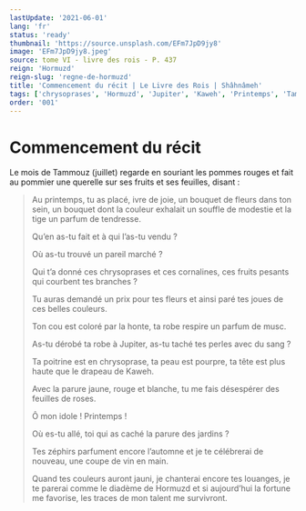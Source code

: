 ```yaml
---
lastUpdate: '2021-06-01'
lang: 'fr'
status: 'ready'
thumbnail: 'https://source.unsplash.com/EFm7JpD9jy8'
image: 'EFm7JpD9jy8.jpeg'
source: tome VI - livre des rois - P. 437
reign: 'Hormuzd'
reign-slug: 'regne-de-hormuzd'
title: 'Commencement du récit | Le Livre des Rois | Shâhnâmeh'
tags: ['chrysoprases', 'Hormuzd', 'Jupiter', 'Kaweh', 'Printemps', 'Tammouz']
order: '001'
---
```


# Commencement du récit

Le mois de Tammouz (juillet) regarde en souriant les pommes rouges et fait au pommier une querelle sur ses fruits et ses feuilles, disant :

> Au printemps, tu as placé, ivre de joie, un bouquet de fleurs dans ton sein, un bouquet dont la couleur exhalait un souffle de modestie et la tige un parfum de tendresse.
>
> Qu’en as-tu fait et à qui l’as-tu vendu ?
>
> Où as-tu trouvé un pareil marché ?
>
> Qui t’a donné ces chrysoprases et ces cornalines, ces fruits pesants qui courbent tes branches ?
>
> Tu auras demandé un prix pour tes fleurs et ainsi paré tes joues de ces belles couleurs.
>
> Ton cou est coloré par la honte, ta robe respire un parfum de musc.
>
> As-tu dérobé ta robe à Jupiter, as-tu taché tes perles avec du sang ?
>
> Ta poitrine est en chrysoprase, ta peau est pourpre, ta tête est plus haute que le drapeau de Kaweh.
>
> Avec la parure jaune, rouge et blanche, tu me fais désespérer des feuilles de roses.
>
> Ô mon idole ! Printemps !
>
> Où es-tu allé, toi qui as caché la parure des jardins ?
>
> Tes zéphirs parfument encore l’automne et je te célébrerai de nouveau, une coupe de vin en main.
>
> Quand tes couleurs auront jauni, je chanterai encore tes louanges, je te parerai comme le diadème de Hormuzd et si aujourd’hui la fortune me favorise, les traces de mon talent me survivront.
